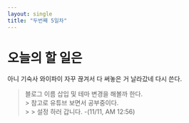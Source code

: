 ```yaml
---
layout: single
title: "두번째 5일차"
---
```


# 오늘의 할 일은

아니 기숙사 와이파이 자꾸 끊겨서 다 써놓은 거 날라갔네 다시 쓴다.

> 블로그 이름 삽입 및 테마 변경을 해볼까 한다.   
>	    > 참고로 유튜브 보면서 공부중이다.   
>	    >	    > 설정 하러 갑니다. -(11/11, AM 12:56)   
